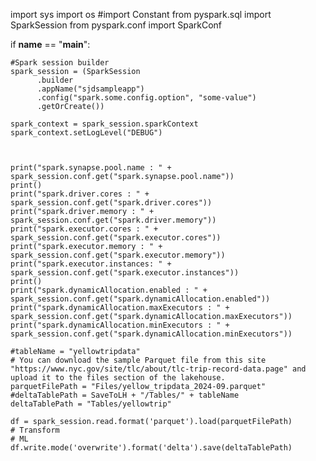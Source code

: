 import sys
import os
#import Constant
from pyspark.sql import SparkSession
from pyspark.conf import SparkConf


if __name__ == "__main__":

    #Spark session builder
    spark_session = (SparkSession
          .builder
          .appName("sjdsampleapp") 
          .config("spark.some.config.option", "some-value")
          .getOrCreate())
    
    spark_context = spark_session.sparkContext
    spark_context.setLogLevel("DEBUG")
    


    print("spark.synapse.pool.name : " + spark_session.conf.get("spark.synapse.pool.name")) 
    print() 
    print("spark.driver.cores : " + spark_session.conf.get("spark.driver.cores")) 
    print("spark.driver.memory : " + spark_session.conf.get("spark.driver.memory")) 
    print("spark.executor.cores : " + spark_session.conf.get("spark.executor.cores")) 
    print("spark.executor.memory : " + spark_session.conf.get("spark.executor.memory")) 
    print("spark.executor.instances: " + spark_session.conf.get("spark.executor.instances")) 
    print() 
    print("spark.dynamicAllocation.enabled : " + spark_session.conf.get("spark.dynamicAllocation.enabled")) 
    print("spark.dynamicAllocation.maxExecutors : " + spark_session.conf.get("spark.dynamicAllocation.maxExecutors")) 
    print("spark.dynamicAllocation.minExecutors : " + spark_session.conf.get("spark.dynamicAllocation.minExecutors")) 
    
    #tableName = "yellowtripdata"
    # You can download the sample Parquet file from this site "https://www.nyc.gov/site/tlc/about/tlc-trip-record-data.page" and upload it to the files section of the lakehouse. 
    parquetFilePath = "Files/yellow_tripdata_2024-09.parquet"
    #deltaTablePath = SaveToLH + "/Tables/" + tableName
    deltaTablePath = "Tables/yellowtrip"

    df = spark_session.read.format('parquet').load(parquetFilePath)
    # Transform
    # ML
    df.write.mode('overwrite').format('delta').save(deltaTablePath)
